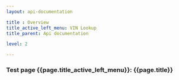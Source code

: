 ```yaml
---
layout: api-documentation

title : Overview
title_active_left_menu: VIN Lookup
title_parent: Api documentation

level: 2

---
```



### Test page {{page.title_active_left_menu}}: {{page.title}}
